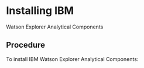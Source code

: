 # Installing IBM
Watson Explorer Analytical Components

## Procedure

To install IBM
Watson Explorer Analytical Components: